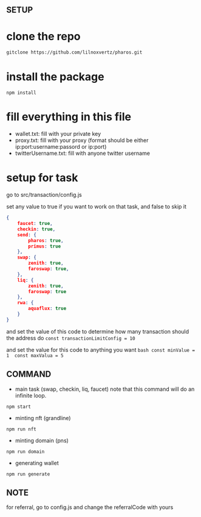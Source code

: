 ## SETUP

# clone the repo
  `
 gitclone https://github.com/lilnoxvertz/pharos.git
`

# install the package
  `
 npm install
`

# fill everything in this file
 - wallet.txt: fill with your private key
 - proxy.txt: fill with your proxy (format should be either ip:port:username:passord or ip:port)
 - twitterUsername.txt: fill with anyone twitter username

# setup for task
  go to src/transaction/config.js

  set any value to true if you want to work on that task, and false to skip it
```json
{
    faucet: true,
    checkin: true,
    send: {
        pharos: true,
        primus: true
    },
    swap: {
        zenith: true,
        faroswap: true,
    },
    liq: {
        zenith: true,
        faroswap: true
    },
    rwa: {
        aquaflux: true
    }
}
```
  and set the value of this code to determine how many transaction should the address do
  `
 const transactionLimitConfig = 10
`

  and set the value for this code to anything you want
  `bash
  const minValue = 1 
  const maxValua = 5
`

## COMMAND

- main task (swap, checkin, liq, faucet)
  note that this command will do an infinite loop.

`
 npm start
`

- minting nft (grandline)

`
 npm run nft
`

- minting domain (pns)

`
 npm run domain
`

- generating wallet

`
 npm run generate
`

## NOTE

for referral, go to config.js and change the referralCode with yours
